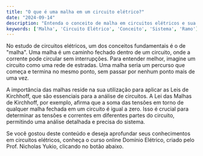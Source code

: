 ```yaml
---
title: "O que é uma malha em um circuito elétrico?"
date: "2024-09-14"
description: "Entenda o conceito de malha em circuitos elétricos e sua importância na análise de sistemas."
keywords: ['Malha', 'Circuito Elétrico', 'Conceito', 'Sistema', 'Ramo']
---
```


No estudo de circuitos elétricos, um dos conceitos fundamentais é o de "malha". Uma malha é um caminho fechado dentro de um circuito, onde a corrente pode circular sem interrupções. Para entender melhor, imagine um circuito como uma rede de estradas. Uma malha seria um percurso que começa e termina no mesmo ponto, sem passar por nenhum ponto mais de uma vez. 

A importância das malhas reside na sua utilização para aplicar as Leis de Kirchhoff, que são essenciais para a análise de circuitos. A Lei das Malhas de Kirchhoff, por exemplo, afirma que a soma das tensões em torno de qualquer malha fechada em um circuito é igual a zero. Isso é crucial para determinar as tensões e correntes em diferentes partes do circuito, permitindo uma análise detalhada e precisa do sistema.

Se você gostou deste conteúdo e deseja aprofundar seus conhecimentos em circuitos elétricos, conheça o curso online Domínio Elétrico, criado pelo Prof. Nicholas Yukio, clicando no botão abaixo.